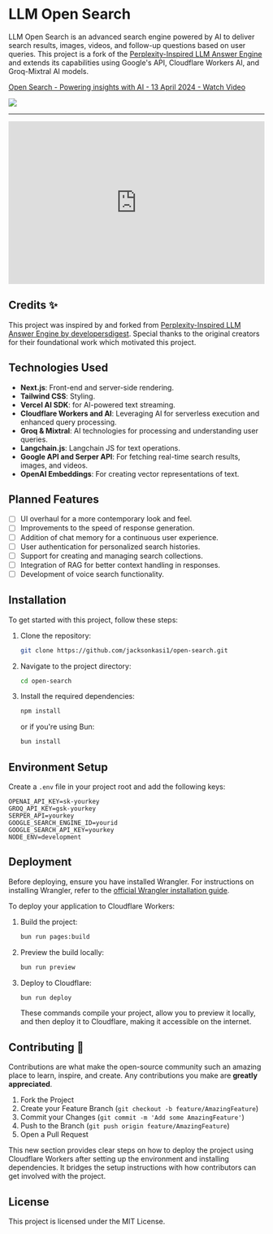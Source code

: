 # LLM Open Search

LLM Open Search is an advanced search engine powered by AI to deliver search results, images, videos, and follow-up questions based on user queries. This project is a fork of the [Perplexity-Inspired LLM Answer Engine](https://github.com/developersdigest/llm-answer-engine) and extends its capabilities using Google's API, Cloudflare Workers AI, and Groq-Mixtral AI models.

<div>
    <a href="https://www.loom.com/share/d21687daed7d4f19900c7aa957387ea4">
      <p>Open Search - Powering insights with AI - 13 April 2024 - Watch Video</p>
    </a>
    <a href="https://www.loom.com/share/d21687daed7d4f19900c7aa957387ea4">
      <img style="max-width:300px;" src="https://cdn.loom.com/sessions/thumbnails/d21687daed7d4f19900c7aa957387ea4-with-play.gif">
    </a>
</div>

---

<div style="position: relative; padding-bottom: 63.49206349206349%; height: 0;"><iframe src="https://www.loom.com/embed/42bf2570c66b4b6fbf53ba1756d38e55" frameborder="0" webkitallowfullscreen mozallowfullscreen allowfullscreen style="position: absolute; top: 0; left: 0; width: 100%; height: 100%;"></iframe></div>

## Credits ✨

This project was inspired by and forked from [Perplexity-Inspired LLM Answer Engine by developersdigest](https://github.com/developersdigest/llm-answer-engine). Special thanks to the original creators for their foundational work which motivated this project.

## Technologies Used

- **Next.js**: Front-end and server-side rendering.
- **Tailwind CSS**: Styling.
- **Vercel AI SDK**: for AI-powered text streaming.
- **Cloudflare Workers and AI**: Leveraging AI for serverless execution and enhanced query processing.
- **Groq & Mixtral**: AI technologies for processing and understanding user queries.
- **Langchain.js**: Langchain JS for text operations.
- **Google API and Serper API**: For fetching real-time search results, images, and videos.
- **OpenAI Embeddings**: For creating vector representations of text.

## Planned Features

- [ ] UI overhaul for a more contemporary look and feel.
- [ ] Improvements to the speed of response generation.
- [ ] Addition of chat memory for a continuous user experience.
- [ ] User authentication for personalized search histories.
- [ ] Support for creating and managing search collections.
- [ ] Integration of RAG for better context handling in responses.
- [ ] Development of voice search functionality.

## Installation

To get started with this project, follow these steps:

1. Clone the repository:

   ```bash
   git clone https://github.com/jacksonkasi1/open-search.git
   ```

2. Navigate to the project directory:

   ```bash
   cd open-search
   ```

3. Install the required dependencies:

   ```bash
   npm install
   ```

   or if you're using Bun:

   ```bash
   bun install
   ```

## Environment Setup

Create a `.env` file in your project root and add the following keys:

```plaintext
OPENAI_API_KEY=sk-yourkey
GROQ_API_KEY=gsk-yourkey
SERPER_API=yourkey
GOOGLE_SEARCH_ENGINE_ID=yourid
GOOGLE_SEARCH_API_KEY=yourkey
NODE_ENV=development
```

## Deployment

Before deploying, ensure you have installed Wrangler. For instructions on installing Wrangler, refer to the [official Wrangler installation guide](https://developers.cloudflare.com/workers/wrangler/install-and-update/).

To deploy your application to Cloudflare Workers:

1. Build the project:

   ```bash
   bun run pages:build
   ```

2. Preview the build locally:

   ```bash
   bun run preview
   ```

3. Deploy to Cloudflare:

   ```bash
   bun run deploy
   ```

   These commands compile your project, allow you to preview it locally, and then deploy it to Cloudflare, making it accessible on the internet.

## Contributing 💙

Contributions are what make the open-source community such an amazing place to learn, inspire, and create. Any contributions you make are **greatly appreciated**.

1. Fork the Project
2. Create your Feature Branch (`git checkout -b feature/AmazingFeature`)
3. Commit your Changes (`git commit -m 'Add some AmazingFeature'`)
4. Push to the Branch (`git push origin feature/AmazingFeature`)
5. Open a Pull Request

This new section provides clear steps on how to deploy the project using Cloudflare Workers after setting up the environment and installing dependencies. It bridges the setup instructions with how contributors can get involved with the project.

## License

This project is licensed under the MIT License.
